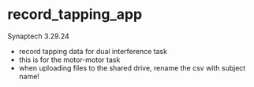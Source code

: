 # record_tapping_app

Synaptech 3.29.24
- record tapping data for dual interference task
- this is for the motor-motor task
- when uploading files to the shared drive, rename the csv with subject name!